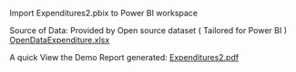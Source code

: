 


Import Expenditures2.pbix to Power BI workspace

Source of Data: Provided by Open source dataset ( Tailored for Power BI ) [OpenDataExpenditure.xlsx](./OpenDataExpenditure.xlsx)

A quick View the Demo Report generated: [Expenditures2.pdf](./Expenditures2.pdf)